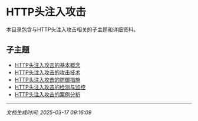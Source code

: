 # HTTP头注入攻击

本目录包含与HTTP头注入攻击相关的子主题和详细资料。

## 子主题

- [HTTP头注入攻击的基本概念](http-header-injection/basic-concepts.md)
- [HTTP头注入攻击的攻击技术](http-header-injection/attack-techniques.md)
- [HTTP头注入攻击的防御措施](http-header-injection/defense-measures.md)
- [HTTP头注入攻击的检测与监控](http-header-injection/detection-monitoring.md)
- [HTTP头注入攻击的案例分析](http-header-injection/case-studies.md)

---

*文档生成时间: 2025-03-17 09:16:09*
